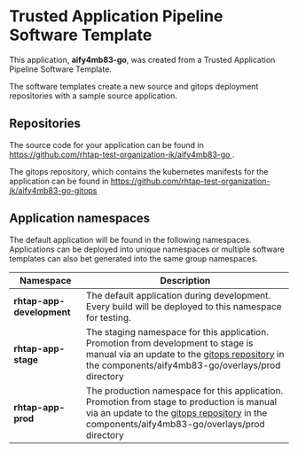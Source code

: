 # Trusted Application Pipeline Software Template

This application, **aify4mb83-go**, was created from a Trusted Application Pipeline Software Template.

The software templates create a new source and gitops deployment repositories with a sample source application. 

## Repositories

The source code for your application can be found in [https://github.com/rhtap-test-organization-jk/aify4mb83-go ](https://github.com/rhtap-test-organization-jk/aify4mb83-go ).
 
The gitops repository, which contains the kubernetes manifests for the application can be found in 
[https://github.com/rhtap-test-organization-jk/aify4mb83-go-gitops ](https://github.com/rhtap-test-organization-jk/aify4mb83-go-gitops ) 

## Application namespaces 

The default application will be found in the following namespaces. Applications can be deployed into unique namespaces or multiple software templates can also bet generated into the same group namespaces.  

|  Namespace   |  Description   |  
| -------- | -------- |   
| **rhtap-app-development** | The default application during development. Every build will be deployed to this namespace for testing. | 
| **rhtap-app-stage** | The staging namespace for this application. Promotion from development to stage is manual via an update to the [gitops repository](https://github.com/rhtap-test-organization-jk/aify4mb83-go-gitops ) in the components/aify4mb83-go/overlays/prod directory |  
| **rhtap-app-prod** | The production namespace for this application. Promotion from stage to production is manual via an update to the [gitops repository](https://github.com/rhtap-test-organization-jk/aify4mb83-go-gitops ) in the components/aify4mb83-go/overlays/prod directory | 